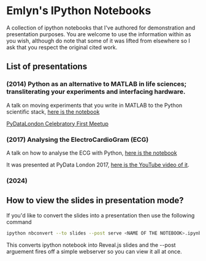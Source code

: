 # Emlyn's IPython Notebooks

A collection of ipython notebooks that I've authored for demonstration
and presentation purposes. You are welcome to use the information within as you wish, although do note that some of it was lifted from
elsewhere so I ask that you respect the original cited work.

## List of presentations

### (2014) Python as an alternative to MATLAB in life sciences; transliterating your experiments and interfacing hardware.

A talk on moving experiments that you write in MATLAB to the Python scientific
stack, [here is the notebook](./matlab_to_python/matlab_to_python.ipynb)

[PyDataLondon Celebratory First Meetup](http://www.meetup.com/PyData-London-Meetup/events/179396812/)

### (2017) Analysing the ElectroCardioGram (ECG)

A talk on how to analyse the ECG with Python, [here is the notebook](./analysing_ecg/analysing_ecg.ipynb)

It was presented at PyData London 2017, [here is the YouTube video of it](https://www.youtube.com/watch?v=WyjGCEWU4zY).

### (2024)

## How to view the slides in presentation mode?

If you'd like to convert the slides into a presentation then use the
following command

```bash
ipython nbconvert --to slides --post serve <NAME OF THE NOTEBOOK>.ipynb
```

This converts ipython notebook into Reveal.js slides and the --post
arguement fires off a simple webserver so you can view it all at once.
